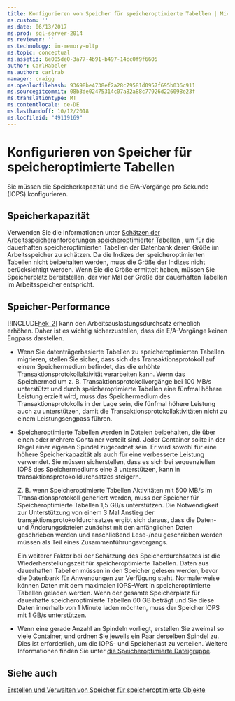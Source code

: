 ```yaml
---
title: Konfigurieren von Speicher für speicheroptimierte Tabellen | Microsoft Dokumentation
ms.custom: ''
ms.date: 06/13/2017
ms.prod: sql-server-2014
ms.reviewer: ''
ms.technology: in-memory-oltp
ms.topic: conceptual
ms.assetid: 6e005de0-3a77-4b91-b497-14cc0f9f6605
author: CarlRabeler
ms.author: carlrab
manager: craigg
ms.openlocfilehash: 93698be4738ef2a28c79581d0957f695b036c911
ms.sourcegitcommit: 08b3de02475314c07a82a88c77926d226098e23f
ms.translationtype: MT
ms.contentlocale: de-DE
ms.lasthandoff: 10/12/2018
ms.locfileid: "49119169"
---
```

# <a name="configuring-storage-for-memory-optimized-tables"></a>Konfigurieren von Speicher für speicheroptimierte Tabellen
  Sie müssen die Speicherkapazität und die E/A-Vorgänge pro Sekunde (IOPS) konfigurieren.  
  
## <a name="storage-capacity"></a>Speicherkapazität  
 Verwenden Sie die Informationen unter [Schätzen der Arbeitsspeicheranforderungen speicheroptimierter Tabellen](memory-optimized-tables.md) , um für die dauerhaften speicheroptimierten Tabellen der Datenbank deren Größe im Arbeitsspeicher zu schätzen. Da die Indizes der speicheroptimierten Tabellen nicht beibehalten werden, muss die Größe der Indizes nicht berücksichtigt werden. Wenn Sie die Größe ermittelt haben, müssen Sie Speicherplatz bereitstellen, der vier Mal der Größe der dauerhaften Tabellen im Arbeitsspeicher entspricht.  
  
## <a name="storage-performance"></a>Speicher-Performance  
 [!INCLUDE[hek_2](../../includes/hek-2-md.md)] kann den Arbeitsauslastungsdurchsatz erheblich erhöhen. Daher ist es wichtig sicherzustellen, dass die E/A-Vorgänge keinen Engpass darstellen.  
  
-   Wenn Sie datenträgerbasierte Tabellen zu speicheroptimierten Tabellen migrieren, stellen Sie sicher, dass sich das Transaktionsprotokoll auf einem Speichermedium befindet, das die erhöhte Transaktionsprotokollaktivität verarbeiten kann. Wenn das Speichermedium z. B. Transaktionsprotokollvorgänge bei 100 MB/s unterstützt und durch speicheroptimierte Tabellen eine fünfmal höhere Leistung erzielt wird, muss das Speichermedium des Transaktionsprotokolls in der Lage sein, die fünfmal höhere Leistung auch zu unterstützen, damit die Transaktionsprotokollaktivitäten nicht zu einem Leistungsengpass führen.  
  
-   Speicheroptimierte Tabellen werden in Dateien beibehalten, die über einen oder mehrere Container verteilt sind. Jeder Container sollte in der Regel einer eigenen Spindel zugeordnet sein. Er wird sowohl für eine höhere Speicherkapazität als auch für eine verbesserte Leistung verwendet. Sie müssen sicherstellen, dass es sich bei sequenziellen IOPS des Speichermediums eine 3 unterstützen, kann in transaktionsprotokolldurchsatzes steigern.  
  
     Z. B. wenn Speicheroptimierte Tabellen Aktivitäten mit 500 MB/s im Transaktionsprotokoll generiert werden, muss der Speicher für Speicheroptimierte Tabellen 1,5 GB/s unterstützen. Die Notwendigkeit zur Unterstützung von einem 3 Mal Anstieg der transaktionsprotokolldurchsatzes ergibt sich daraus, dass die Daten- und Änderungsdateien zunächst mit den anfänglichen Daten geschrieben werden und anschließend Lese-/neu geschrieben werden müssen als Teil eines Zusammenführungsvorgangs.  
  
     Ein weiterer Faktor bei der Schätzung des Speicherdurchsatzes ist die Wiederherstellungszeit für speicheroptimierte Tabellen. Daten aus dauerhaften Tabellen müssen in den Speicher gelesen werden, bevor die Datenbank für Anwendungen zur Verfügung steht. Normalerweise können Daten mit dem maximalen IOPS-Wert in speicheroptimierte Tabellen geladen werden. Wenn der gesamte Speicherplatz für dauerhafte speicheroptimierte Tabellen 60 GB beträgt und Sie diese Daten innerhalb von 1 Minute laden möchten, muss der Speicher IOPS mit 1 GB/s unterstützen.  
  
-   Wenn eine gerade Anzahl an Spindeln vorliegt, erstellen Sie zweimal so viele Container, und ordnen Sie jeweils ein Paar derselben Spindel zu. Dies ist erforderlich, um die IOPS- und Speicherlast zu verteilen. Weitere Informationen finden Sie unter [die Speicheroptimierte Dateigruppe](the-memory-optimized-filegroup.md).  
  
## <a name="see-also"></a>Siehe auch  
 [Erstellen und Verwalten von Speicher für speicheroptimierte Objekte](creating-and-managing-storage-for-memory-optimized-objects.md)  
  
  

